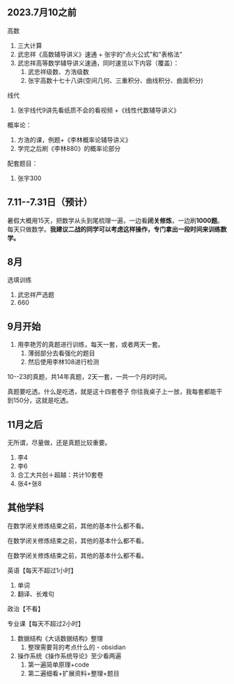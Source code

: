 ## 2023.7月10之前

高数
1. 三大计算
2. 武忠祥《高数辅导讲义》速通 + 张宇的“点火公式”和“表格法”
3. 武忠祥高等数学辅导讲义速通，同时速览以下内容（覆盖）：
	1. 武忠祥级数、方浩级数
	2. 张宇高数十七十八讲(空间几何、三重积分、曲线积分、曲面积分)

线代
1. 张宇线代9讲先看纸质不会的看视频 +《线性代数辅导讲义》

概率论：
1. 方浩的课，例题+《李林概率论辅导讲义》
2. 学完之后刷《李林880》的概率论部分

配套题目：
1. 张宇300

## 7.11--7.31日（预计）

暑假大概用15天，把数学从头到尾梳理一遍，一边看**闭关修炼**，一边刷**1000题**。每天只做数学。**我建议二战的同学可以考虑这样操作，专门拿出一段时间来训练数学。**

## 8月

选填训练
1. 武忠祥严选题
2. 660

## 9月开始

1. 用李艳芳的真题进行训练，每天一套，或者两天一套。
	1. 薄弱部分去看强化的题目
	2. 然后使用李林108进行检测

10--23的真题，共14年真题，2天一套，一共一个月的时间。

真题要吃透。什么是吃透，就是这十四套卷子 你往我桌子上一放，我每套都能干到150分，这就是吃透。

## 11月之后

无所谓，尽量做，还是真题比较重要。

1. 李4
2. 李6
3. 合工大共创＋超越：共计10套卷
4. 张4+张8

## 其他学科

在数学闭关修炼结束之前，其他的基本什么都不看。

在数学闭关修炼结束之前，其他的基本什么都不看。

在数学闭关修炼结束之前，其他的基本什么都不看。

英语【每天不超过1小时】
1. 单词
2. 翻译、长难句

政治【不看】

专业课【每天不超过2小时】
1. 数据结构《大话数据结构》整理
	1. 整理需要背的考点什么的 - obsidian
2. 操作系统《操作系统导论》至少看两遍
	1. 第一遍简单原理+code
	2. 第二遍细看+扩展资料+整理+题目